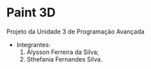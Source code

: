 # Paint 3D
Projeto da Unidade 3 de Programação Avançada
- Integrantes:
  1. Alysson Ferreira da Silva;
  2. Sthefania Fernandes Silva.

